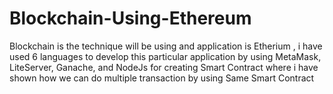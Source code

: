 # Blockchain-Using-Ethereum
Blockchain is the technique will be using and application is Etherium , i have used 6 languages to develop this particular application by using MetaMask, LiteServer, Ganache, and NodeJs for creating Smart Contract where i have shown how we can do multiple transaction by using Same Smart Contract
